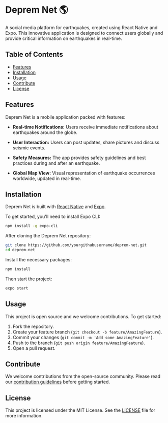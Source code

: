 
# Deprem Net :earth_americas:

A social media platform for earthquakes, created using React Native and Expo. This innovative application is designed to connect users globally and provide critical information on earthquakes in real-time.



## Table of Contents

- [Features](#features)
- [Installation](#installation)
- [Usage](#usage)
- [Contribute](#contribute)
- [License](#license)

## Features

Deprem Net is a mobile application packed with features:

- **Real-time Notifications:** Users receive immediate notifications about earthquakes around the globe.

- **User Interaction:** Users can post updates, share pictures and discuss seismic events.

- **Safety Measures:** The app provides safety guidelines and best practices during and after an earthquake.

- **Global Map View:** Visual representation of earthquake occurrences worldwide, updated in real-time.

## Installation

Deprem Net is built with [React Native](https://reactnative.dev/) and [Expo](https://expo.io/). 

To get started, you'll need to install Expo CLI:

```bash
npm install -g expo-cli
```
After cloning the Deprem Net repository:

```bash
git clone https://github.com/yourgithubusername/deprem-net.git
cd deprem-net
```

Install the necessary packages:

```bash
npm install
```

Then start the project:

```bash
expo start
```

## Usage

This project is open source and we welcome contributions. To get started:

1. Fork the repository.
2. Create your feature branch (`git checkout -b feature/AmazingFeature`).
3. Commit your changes (`git commit -m 'Add some AmazingFeature'`).
4. Push to the branch (`git push origin feature/AmazingFeature`).
5. Open a pull request.

## Contribute

We welcome contributions from the open-source community. Please read our [contribution guidelines](LINK-TO-CONTRIBUTING.md) before getting started.

## License

This project is licensed under the MIT License. See the [LICENSE](LICENSE.md) file for more information.


